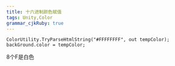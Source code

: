 ```yaml
---
title: 十六进制颜色赋值
tags: Unity,Color
grammar_cjkRuby: true
---
```


```csharp?linenums
ColorUtility.TryParseHtmlString("#FFFFFFFF", out tempColor);
backGround.color = tempColor;
```
8个F是白色